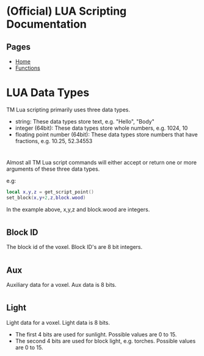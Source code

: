 # (Official) LUA Scripting Documentation

## Pages
- [Home](../../index)
- [Functions](../functions)

#
# LUA Data Types

TM Lua scripting primarily uses three data types.

- string: These data types store text, e.g. "Hello", "Body"
- integer (64bit): These data types store whole numbers, e.g. 1024, 10
- floating point number (64bit): These data types store numbers that have fractions, e.g. 10.25, 52.34553

#
Almost all TM Lua script commands will either accept or return one or more arguments of these three data types.

e.g:

```lua
local x,y,z = get_script_point()
set_block(x,y+2,z,block.wood)
```
In the example above, x,y,z and block.wood are integers.
#

## Block ID

The block id of the voxel. Block ID's are 8 bit integers.
#

## Aux

Auxiliary data for a voxel. Aux data is 8 bits.
#

## Light

Light data for a voxel. Light data is 8 bits. 

- The first 4 bits are used for sunlight. Possible values are 0 to 15.
- The second 4 bits are used for block light, e.g. torches. Possible values are 0 to 15.
